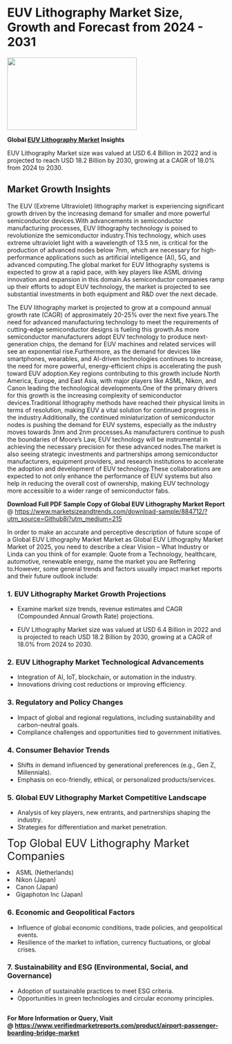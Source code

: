 <H1>EUV Lithography Market Size, Growth and Forecast from 2024 - 2031</H1><img class="aligncenter size-medium wp-image-584254" src="https://thirdeyenews.in/wp-content/uploads/2024/09/Global-Market-Research-300x168.jpeg" alt="" width="300" height="168" /><p><strong>Global&nbsp;<a href="https://www.marketsizeandtrends.com/download-sample/884712/?utm_source=Github8j?utm_medium=215">EUV Lithography Market</a> Insights</strong></p><p>EUV Lithography Market size was valued at USD 6.4 Billion in 2022 and is projected to reach USD 18.2 Billion by 2030, growing at a CAGR of 18.0% from 2024 to 2030.</p><p><h2>Market Growth Insights</h2> <p>The EUV (Extreme Ultraviolet) lithography market is experiencing significant growth driven by the increasing demand for smaller and more powerful semiconductor devices.With advancements in semiconductor manufacturing processes, EUV lithography technology is poised to revolutionize the semiconductor industry.This technology, which uses extreme ultraviolet light with a wavelength of 13.5 nm, is critical for the production of advanced nodes below 7nm, which are necessary for high-performance applications such as artificial intelligence (AI), 5G, and advanced computing.The global market for EUV lithography systems is expected to grow at a rapid pace, with key players like ASML driving innovation and expansion in this domain.As semiconductor companies ramp up their efforts to adopt EUV technology, the market is projected to see substantial investments in both equipment and R&D over the next decade.</p> <p>The EUV lithography market is projected to grow at a compound annual growth rate (CAGR) of approximately 20-25% over the next five years.The need for advanced manufacturing technology to meet the requirements of cutting-edge semiconductor designs is fueling this growth.As more semiconductor manufacturers adopt EUV technology to produce next-generation chips, the demand for EUV machines and related services will see an exponential rise.Furthermore, as the demand for devices like smartphones, wearables, and AI-driven technologies continues to increase, the need for more powerful, energy-efficient chips is accelerating the push toward EUV adoption.Key regions contributing to this growth include North America, Europe, and East Asia, with major players like ASML, Nikon, and Canon leading the technological developments.One of the primary drivers for this growth is the increasing complexity of semiconductor devices.Traditional lithography methods have reached their physical limits in terms of resolution, making EUV a vital solution for continued progress in the industry.Additionally, the continued miniaturization of semiconductor nodes is pushing the demand for EUV systems, especially as the industry moves towards 3nm and 2nm processes.As manufacturers continue to push the boundaries of Moore’s Law, EUV technology will be instrumental in achieving the necessary precision for these advanced nodes.The market is also seeing strategic investments and partnerships among semiconductor manufacturers, equipment providers, and research institutions to accelerate the adoption and development of EUV technology.These collaborations are expected to not only enhance the performance of EUV systems but also help in reducing the overall cost of ownership, making EUV technology more accessible to a wider range of semiconductor fabs.<p><span class=""><strong>Download Full PDF Sample Copy of Global EUV Lithography Market Report</strong> @ <a href="https://www.marketsizeandtrends.com/download-sample/884712/?utm_source=Github8j?utm_medium=215" target="_blank">https://www.marketsizeandtrends.com/download-sample/884712/?utm_source=Github8j?utm_medium=215</a></span></p><p>In order to make an accurate and perceptive description of future scope of a Global&nbsp;EUV Lithography Market Market as Global&nbsp;EUV Lithography Market Market of 2025, you need to describe a clear Vision &ndash; What Industry or Linda can you think of for example: Quote from a Technology, healthcare, automotive, renewable energy, name the market you are Reffering to.However, some general trends and factors usually impact market reports and their future outlook include:</p><h3>1.&nbsp;<strong>EUV Lithography Market Growth Projections</strong></h3><ul><li>Examine market size trends, revenue estimates and CAGR (Compounded Annual Growth Rate) projections.</li><li><p>EUV Lithography Market size was valued at USD 6.4 Billion in 2022 and is projected to reach USD 18.2 Billion by 2030, growing at a CAGR of 18.0% from 2024 to 2030.</p></li></ul><h3>2.&nbsp;<strong>EUV Lithography Market Technological Advancements</strong></h3><ul><li>Integration of AI, IoT, blockchain, or automation in the industry.</li><li>Innovations driving cost reductions or improving efficiency.</li></ul><h3>3.&nbsp;<strong>Regulatory and Policy Changes</strong></h3><ul><li>Impact of global and regional regulations, including sustainability and carbon-neutral goals.</li><li>Compliance challenges and opportunities tied to government initiatives.</li></ul><h3>4.&nbsp;<strong>Consumer Behavior Trends</strong></h3><ul><li>Shifts in demand influenced by generational preferences (e.g., Gen Z, Millennials).</li><li>Emphasis on eco-friendly, ethical, or personalized products/services.</li></ul><h3>5.&nbsp;<strong>Global EUV Lithography Market Competitive Landscape</strong></h3><ul><li>Analysis of key players, new entrants, and partnerships shaping the industry.</li><li>Strategies for differentiation and market penetration.</li></ul><p data-pm-slice="1 1 []"><span style="color: inherit; font-family: inherit; font-size: 25px;">Top Global EUV Lithography Market Companies</span></p><div class="" data-test-id=""><p><li>ASML (Netherlands)</li><li> Nikon (Japan)</li><li> Canon (Japan)</li><li> Gigaphoton Inc (Japan)</li></p></div><h3>6.&nbsp;<strong>Economic and Geopolitical Factors</strong></h3><ul><li>Influence of global economic conditions, trade policies, and geopolitical events.</li><li>Resilience of the market to inflation, currency fluctuations, or global crises.</li></ul><h3>7.&nbsp;<strong>Sustainability and ESG (Environmental, Social, and Governance)</strong></h3><ul><li>Adoption of sustainable practices to meet ESG criteria.</li><li>Opportunities in green technologies and circular economy principles.</li></ul><h2><strong style="font-size: 14px;">For More Information or Query, Visit @&nbsp;</strong><a style="background-color: #ffffff; font-size: 14px;" href="https://www.marketsizeandtrends.com/report/euv-lithography-market/" target="_blank">https://www.verifiedmarketreports.com/product/airport-passenger-boarding-bridge-market</a></h2>